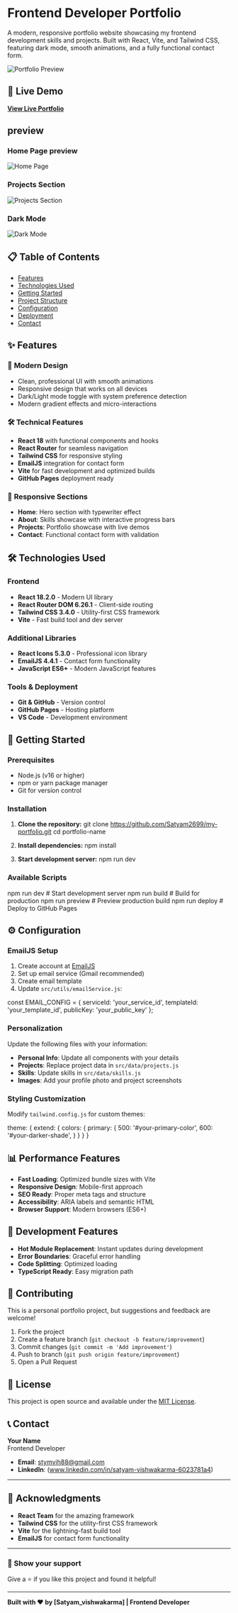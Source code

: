 # Frontend Developer Portfolio

A modern, responsive portfolio website showcasing my frontend development skills and projects. Built with React, Vite, and Tailwind CSS, featuring dark mode, smooth animations, and a fully functional contact form.

![Portfolio Preview](https://github.com/Satyam2699/my-portfolio)

## 🚀 Live Demo

**[View Live Portfolio](https://satyam2699.github.io/my-portfolio/)**

## preview
### Home Page preview
![Home Page](./public/screenshots/home.png)

### Projects Section
![Projects Section](./public/screenshots/projects.png)

### Dark Mode
![Dark Mode](./public/screenshots/dark-mode.png)

## 📋 Table of Contents

- [Features](#features)
- [Technologies Used](#technologies-used)
- [Getting Started](#getting-started)
- [Project Structure](#project-structure)
- [Configuration](#configuration)
- [Deployment](#deployment)
- [Contact](#contact)

## ✨ Features

### 🎨 **Modern Design**
- Clean, professional UI with smooth animations
- Responsive design that works on all devices
- Dark/Light mode toggle with system preference detection
- Modern gradient effects and micro-interactions

### 🛠 **Technical Features**
- **React 18** with functional components and hooks
- **React Router** for seamless navigation
- **Tailwind CSS** for responsive styling
- **EmailJS** integration for contact form
- **Vite** for fast development and optimized builds
- **GitHub Pages** deployment ready

### 📱 **Responsive Sections**
- **Home**: Hero section with typewriter effect
- **About**: Skills showcase with interactive progress bars
- **Projects**: Portfolio showcase with live demos
- **Contact**: Functional contact form with validation

## 🛠 Technologies Used

### **Frontend**
- **React 18.2.0** - Modern UI library
- **React Router DOM 6.26.1** - Client-side routing
- **Tailwind CSS 3.4.0** - Utility-first CSS framework
- **Vite** - Fast build tool and dev server

### **Additional Libraries**
- **React Icons 5.3.0** - Professional icon library
- **EmailJS 4.4.1** - Contact form functionality
- **JavaScript ES6+** - Modern JavaScript features

### **Tools & Deployment**
- **Git & GitHub** - Version control
- **GitHub Pages** - Hosting platform
- **VS Code** - Development environment

## 🚀 Getting Started

### **Prerequisites**
- Node.js (v16 or higher)
- npm or yarn package manager
- Git for version control

### **Installation**

1. **Clone the repository:**
   git clone https://github.com/Satyam2699/my-portfolio.git
   cd portfolio-name

2. **Install dependencies:**
npm install

3. **Start development server:**
npm run dev


### **Available Scripts**

npm run dev # Start development server
npm run build # Build for production
npm run preview # Preview production build
npm run deploy # Deploy to GitHub Pages


## ⚙️ Configuration

### **EmailJS Setup**

1. Create account at [EmailJS](https://www.emailjs.com/)
2. Set up email service (Gmail recommended)
3. Create email template
4. Update `src/utils/emailService.js`:

const EMAIL_CONFIG = {
serviceId: 'your_service_id',
templateId: 'your_template_id',
publicKey: 'your_public_key'
};


### **Personalization**

Update the following files with your information:

- **Personal Info**: Update all components with your details
- **Projects**: Replace project data in `src/data/projects.js`
- **Skills**: Update skills in `src/data/skills.js`
- **Images**: Add your profile photo and project screenshots

### **Styling Customization**

Modify `tailwind.config.js` for custom themes:

theme: {
extend: {
colors: {
primary: {
500: '#your-primary-color',
600: '#your-darker-shade',
}
}
}
}

## 📊 Performance Features

- **Fast Loading**: Optimized bundle sizes with Vite
- **Responsive Design**: Mobile-first approach
- **SEO Ready**: Proper meta tags and structure
- **Accessibility**: ARIA labels and semantic HTML
- **Browser Support**: Modern browsers (ES6+)

## 🔧 Development Features

- **Hot Module Replacement**: Instant updates during development
- **Error Boundaries**: Graceful error handling
- **Code Splitting**: Optimized loading
- **TypeScript Ready**: Easy migration path

## 🤝 Contributing

This is a personal portfolio project, but suggestions and feedback are welcome!

1. Fork the project
2. Create a feature branch (`git checkout -b feature/improvement`)
3. Commit changes (`git commit -m 'Add improvement'`)
4. Push to branch (`git push origin feature/improvement`)
5. Open a Pull Request

## 📄 License

This project is open source and available under the [MIT License](LICENSE).

## 📞 Contact

**Your Name**  
Frontend Developer

- **Email**: stymvih88@gmail.com
- **LinkedIn**: (www.linkedin.com/in/satyam-vishwakarma-6023781a4)

---

## 🙏 Acknowledgments

- **React Team** for the amazing framework
- **Tailwind CSS** for the utility-first CSS framework
- **Vite** for the lightning-fast build tool
- **EmailJS** for contact form functionality

---

### 🌟 Show your support

Give a ⭐️ if you like this project and found it helpful!

---

**Built with ❤️ by [Satyam_vishwakarma] | Frontend Developer**
